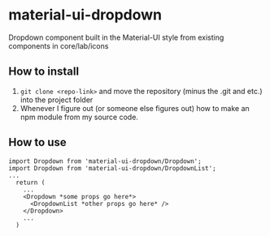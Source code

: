 # material-ui-dropdown
Dropdown component built in the Material-UI style from existing components in core/lab/icons

## How to install
1. `git clone <repo-link>` and move the repository (minus the .git and etc.) into the project folder
2. Whenever I figure out (or someone else figures out) how to make an npm module from my source code.

## How to use
```
import Dropdown from 'material-ui-dropdown/Dropdown';
import Dropdown from 'material-ui-dropdown/DropdownList';
...
  return (
    ...
    <Dropdown *some props go here*>
      <DropdownList *other props go here* />
    </Dropdown>
    ...
  )
```
